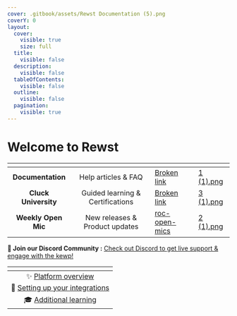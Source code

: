 ```yaml
---
cover: .gitbook/assets/Rewst Documentation (5).png
coverY: 0
layout:
  cover:
    visible: true
    size: full
  title:
    visible: false
  description:
    visible: false
  tableOfContents:
    visible: false
  outline:
    visible: false
  pagination:
    visible: true
---
```


# Welcome to Rewst

<table data-view="cards" data-full-width="true"><thead><tr><th align="center"></th><th align="center"></th><th data-hidden data-card-target data-type="content-ref"></th><th data-hidden data-card-cover data-type="files"></th></tr></thead><tbody><tr><td align="center"><strong>Documentation</strong></td><td align="center">Help articles &#x26; FAQ</td><td><a href="broken-reference">Broken link</a></td><td><a href=".gitbook/assets/1 (1).png">1 (1).png</a></td></tr><tr><td align="center"><strong>Cluck University</strong></td><td align="center">Guided learning &#x26; Certifications</td><td><a href="broken-reference">Broken link</a></td><td><a href=".gitbook/assets/3 (1).png">3 (1).png</a></td></tr><tr><td align="center"><strong>Weekly Open Mic</strong></td><td align="center">New releases &#x26; Product updates</td><td><a href="updates/roc-open-mics/">roc-open-mics</a></td><td><a href=".gitbook/assets/2 (1).png">2 (1).png</a></td></tr></tbody></table>



**👾 Join our Discord Community :** [Check out Discord to get live support & engage with the kewp!](https://discord.com/invite/Rewst)&#x20;



<table data-view="cards"><thead><tr><th align="center"></th></tr></thead><tbody><tr><td align="center">✨ <a href="cluck-university/getting-started/rewst-platform-overview.md">Platform overview</a></td></tr><tr><td align="center">🔌 <a href="cluck-university/getting-started/setting-up-your-integrations.md">Setting up your integrations</a></td></tr><tr><td align="center">🎓 <a href="cluck-university/electives/">Additional learning</a></td></tr></tbody></table>

